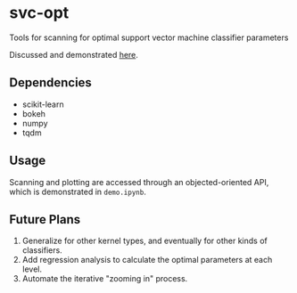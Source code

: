 # svc-opt
Tools for scanning for optimal support vector machine classifier parameters

Discussed and demonstrated [here](http://thomasbkahn.github.io/svc-opt/).

## Dependencies
- scikit-learn
- bokeh
- numpy
- tqdm

## Usage
Scanning and plotting are accessed through an objected-oriented API, which is demonstrated in `demo.ipynb`.

## Future Plans
1. Generalize for other kernel types, and eventually for other kinds of classifiers.
2. Add regression analysis to calculate the optimal parameters at each level.
3. Automate the iterative "zooming in" process.

